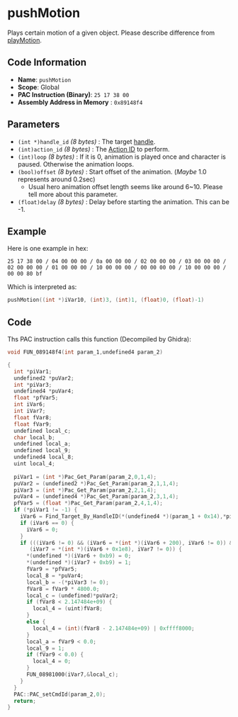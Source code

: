# pushMotion

Plays certain motion of a given object. Please describe difference from [playMotion](./playmotion.md).

## Code Information

- **Name**: `pushMotion`
- **Scope**: Global
- **PAC Instruction (Binary)**: `25 17 38 00`
- **Assembly Address in Memory** : `0x89148f4`

## Parameters

- `(int *)handle_id` *(8 bytes)* : The target [handle](./guide/how-to-get-a-handle.md).
- `(int)action_id` *(8 bytes)* : The [Action ID](./guide/reference-table.md#action-ids) to perform.
- `(int)loop` *(8 bytes)* : If it is 0, animation is played once and character is paused. Otherwise the animation loops.
- `(bool)offset` *(8 bytes)* : Start offset of the animation. (*Maybe* 1.0 represents around 0.2sec)
   - Usual hero animation offset length seems like around 6~10. Please tell more about this parameter.
- `(float)delay` *(8 bytes)* : Delay before starting the animation. This can be -1.

## Example

Here is one example in hex:

```25 17 38 00 / 04 00 00 00 / 0a 00 00 00 / 02 00 00 00 / 03 00 00 00 / 02 00 00 00 / 01 00 00 00 / 10 00 00 00 / 00 00 00 00 / 10 00 00 00 / 00 00 80 bf```

Which is interpreted as:

```c
pushMotion((int *)iVar10, (int)3, (int)1, (float)0, (float)-1)
```

## Code

Ths PAC instruction calls this function (Decompiled by Ghidra):

```c
void FUN_089148f4(int param_1,undefined4 param_2)

{
  int *piVar1;
  undefined2 *puVar2;
  int *piVar3;
  undefined4 *puVar4;
  float *pfVar5;
  int iVar6;
  int iVar7;
  float fVar8;
  float fVar9;
  undefined local_c;
  char local_b;
  undefined local_a;
  undefined local_9;
  undefined4 local_8;
  uint local_4;
  
  piVar1 = (int *)Pac_Get_Param(param_2,0,1,4);
  puVar2 = (undefined2 *)Pac_Get_Param(param_2,1,1,4);
  piVar3 = (int *)Pac_Get_Param(param_2,2,1,4);
  puVar4 = (undefined4 *)Pac_Get_Param(param_2,3,1,4);
  pfVar5 = (float *)Pac_Get_Param(param_2,4,1,4);
  if (*piVar1 != -1) {
    iVar6 = Find_Target_By_HandleID(*(undefined4 *)(param_1 + 0x14),*piVar1,1);
    if (iVar6 == 0) {
      iVar6 = 0;
    }
    if (((iVar6 != 0) && (iVar6 = *(int *)(iVar6 + 200), iVar6 != 0)) &&
       (iVar7 = *(int *)(iVar6 + 0x1e8), iVar7 != 0)) {
      *(undefined *)(iVar6 + 0xb9) = 0;
      *(undefined *)(iVar7 + 0xb9) = 1;
      fVar9 = *pfVar5;
      local_8 = *puVar4;
      local_b = -(*piVar3 != 0);
      fVar8 = fVar9 * 4800.0;
      local_c = (undefined)*puVar2;
      if (fVar8 < 2.147484e+09) {
        local_4 = (uint)fVar8;
      }
      else {
        local_4 = (int)(fVar8 - 2.147484e+09) | 0xffff8000;
      }
      local_a = fVar9 < 0.0;
      local_9 = 1;
      if (fVar9 < 0.0) {
        local_4 = 0;
      }
      FUN_08981000(iVar7,&local_c);
    }
  }
  PAC::PAC_setCmdId(param_2,0);
  return;
}
```

